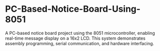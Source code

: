 # PC-Based-Notice-Board-Using-8051
A PC-based notice board project using the 8051 microcontroller, enabling real-time message display on a 16x2 LCD. This system demonstrates assembly programming, serial communication, and hardware interfacing.
